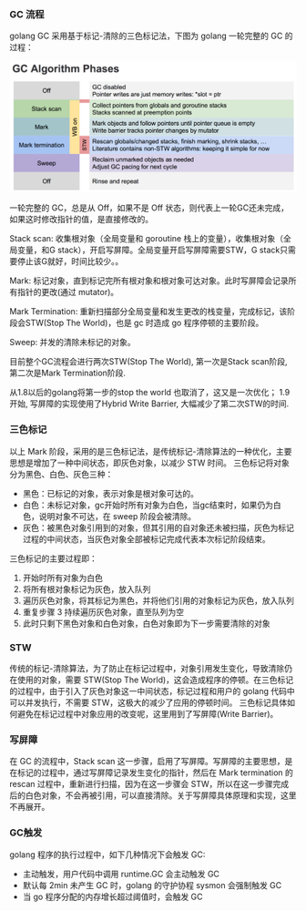 ### GC 流程
golang GC 采用基于标记-清除的三色标记法，下图为 golang 一轮完整的 GC 的过程：

![image](../images/GC-Algorithm-Phases.png)

一轮完整的 GC，总是从 Off，如果不是 Off 状态，则代表上一轮GC还未完成，如果这时修改指针的值，是直接修改的。

Stack scan: 收集根对象（全局变量和 goroutine 栈上的变量），收集根对象（全局变量，和G stack），开启写屏障。全局变量开启写屏障需要STW，G stack只需要停止该G就好，时间比较少。。

Mark: 标记对象，直到标记完所有根对象和根对象可达对象。此时写屏障会记录所有指针的更改(通过 mutator)。

Mark Termination: 重新扫描部分全局变量和发生更改的栈变量，完成标记，该阶段会STW(Stop The World)，也是 gc 时造成 go 程序停顿的主要阶段。

Sweep: 并发的清除未标记的对象。

目前整个GC流程会进行两次STW(Stop The World), 第一次是Stack scan阶段, 第二次是Mark Termination阶段.

从1.8以后的golang将第一步的stop the world 也取消了，这又是一次优化； 1.9开始, 写屏障的实现使用了Hybrid Write Barrier, 大幅减少了第二次STW的时间.

### 三色标记
以上 Mark 阶段，采用的是三色标记法，是传统标记-清除算法的一种优化，主要思想是增加了一种中间状态，即灰色对象，以减少 STW 时间。
三色标记将对象分为黑色、白色、灰色三种：
- 黑色：已标记的对象，表示对象是根对象可达的。
- 白色：未标记对象，gc开始时所有对象为白色，当gc结束时，如果仍为白色，说明对象不可达，在 sweep 阶段会被清除。
- 灰色：被黑色对象引用到的对象，但其引用的自对象还未被扫描，灰色为标记过程的中间状态，当灰色对象全部被标记完成代表本次标记阶段结束。

三色标记的主要过程即：
1. 开始时所有对象为白色
2. 将所有根对象标记为灰色，放入队列
3. 遍历灰色对象，将其标记为黑色，并将他们引用的对象标记为灰色，放入队列
4. 重复步骤 3 持续遍历灰色对象，直至队列为空
5. 此时只剩下黑色对象和白色对象，白色对象即为下一步需要清除的对象

### STW
传统的标记-清除算法，为了防止在标记过程中，对象引用发生变化，导致清除仍在使用的对象，需要 STW(Stop The World)，这会造成程序的停顿。在三色标记的过程中，由于引入了灰色对象这一中间状态，标记过程和用户的 golang 代码中可以并发执行，不需要 STW，这极大的减少了应用的停顿时间。
三色标记具体如何避免在标记过程中对象应用的改变呢，这里用到了写屏障(Write Barrier)。

### 写屏障
在 GC 的流程中，Stack scan 这一步骤，启用了写屏障。写屏障的主要思想，是在标记的过程中，通过写屏障记录发生变化的指针，然后在 Mark termination 的 rescan 过程中，重新进行扫描，因为在这一步骤会 STW，所以在这一步骤完成后的白色对象，不会再被引用，可以直接清除。关于写屏障具体原理和实现，这里不再展开。

### GC触发
golang 程序的执行过程中，如下几种情况下会触发 GC:
- 主动触发，用户代码中调用 runtime.GC 会主动触发 GC
- 默认每 2min 未产生 GC 时，golang 的守护协程 sysmon 会强制触发 GC
- 当 go 程序分配的内存增长超过阈值时，会触发 GC

